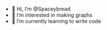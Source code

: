 - 👋 Hi, I’m @Spaceybread
- 👀 I’m interested in making graphs
- 🌱 I’m currently learning to write code


<!---
Spaceybread/Spaceybread is a ✨ special ✨ repository because its `README.md` (this file) appears on your GitHub profile.
You can click the Preview link to take a look at your changes.
--->
